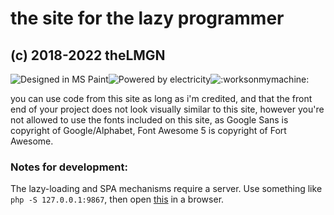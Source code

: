 # the site for the lazy programmer
## (c) 2018-2022 theLMGN

![Designed in MS Paint](https://forthebadge.com/images/badges/designed-in-ms-paint.svg)![Powered by electricity](https://forthebadge.com/images/badges/powered-by-electricity.svg)![:worksonmymachine:](https://forthebadge.com/images/badges/60-percent-of-the-time-works-every-time.svg) 



you can use code from this site as long as i'm credited, and that the front end of your project does not look visually similar to this site, however you're not allowed to use the fonts included on this site, as Google Sans is copyright of Google/Alphabet, Font Awesome 5 is copyright of Fort Awesome.

### Notes for development:

The lazy-loading and SPA mechanisms require a server. Use something like `php -S 127.0.0.1:9867`, then open [this](http://127.0.0.1:9867) in a browser.